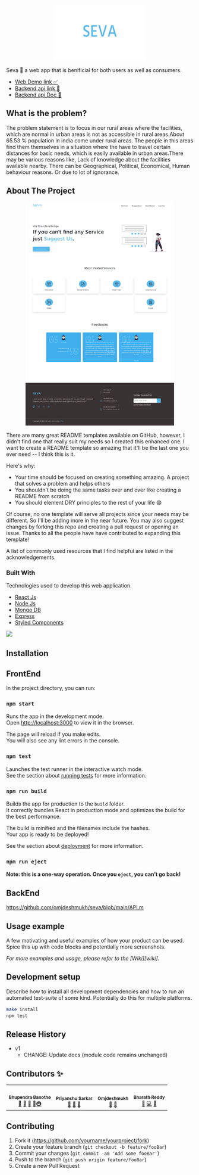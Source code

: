 <p align="center">
<img width="250px" height="150px" src="https://github.com/omjdeshmukh/seva/blob/main/ScreenShots/Group%207.png?raw=true" alt="Logo"/>
</p>

Seva :tada: a web app that is benificial for both users as well as consumers.
* [Web Demo link :white_check_mark:](https://seva-webapp.herokuapp.com/)
* [Backend api link :rocket:](https://seva-backend1.herokuapp.com)
* [Backend api Doc :green_book: ](https://github.com/omjdeshmukh/seva/blob/main/API.md)

## What is the problem?

The problem statement is to focus in our rural areas where the facilities, which are normal in urban areas is not as accessible
in rural areas.About 65.53 % population in india come under rural areas. The people in this areas find them themselves in a situation where the
have to travel certain distances for basic needs, which is easily available in urban areas.There may be various reasons like, Lack of knowledge about the facilities available nearby. There can be Geographical, Political, Economical,
Human behaviour reasons. Or due to lot of ignorance.

<!-- ABOUT THE PROJECT -->
## About The Project
<p align="center">
<img width="400px" height="600px" src="https://github.com/omjdeshmukh/seva/blob/main/ScreenShots/Seva.png?raw=true" alt="Webapp Screenshot"/>
</p>


There are many great README templates available on GitHub, however, I didn't find one that really suit my needs so I created this enhanced one. I want to create a README template so amazing that it'll be the last one you ever need -- I think this is it.

Here's why:
* Your time should be focused on creating something amazing. A project that solves a problem and helps others
* You shouldn't be doing the same tasks over and over like creating a README from scratch
* You should element DRY principles to the rest of your life :smile:

Of course, no one template will serve all projects since your needs may be different. So I'll be adding more in the near future. You may also suggest changes by forking this repo and creating a pull request or opening an issue. Thanks to all the people have have contributed to expanding this template!

A list of commonly used resources that I find helpful are listed in the acknowledgements.

### Built With

Technologies used to develop this web application.
* [React Js](https://reactjs.org)
* [Node Js](https://nodejs.org/)
* [Mongo DB](https://www.mongodb.com/)
* [Express](https://expressjs.com/)
* [Styled Components](https://styled-components.com/)

![](header.png)

## Installation

## FrontEnd

In the project directory, you can run:

### `npm start`

Runs the app in the development mode.<br />
Open [http://localhost:3000](http://localhost:3000) to view it in the browser.

The page will reload if you make edits.<br />
You will also see any lint errors in the console.

### `npm test`

Launches the test runner in the interactive watch mode.<br />
See the section about [running tests](https://facebook.github.io/create-react-app/docs/running-tests) for more information.

### `npm run build`

Builds the app for production to the `build` folder.<br />
It correctly bundles React in production mode and optimizes the build for the best performance.

The build is minified and the filenames include the hashes.<br />
Your app is ready to be deployed!

See the section about [deployment](https://facebook.github.io/create-react-app/docs/deployment) for more information.

### `npm run eject`

**Note: this is a one-way operation. Once you `eject`, you can’t go back!**


## BackEnd

https://github.com/omjdeshmukh/seva/blob/main/API.m


## Usage example

A few motivating and useful examples of how your product can be used. Spice this up with code blocks and potentially more screenshots.

_For more examples and usage, please refer to the [Wiki][wiki]._

## Development setup

Describe how to install all development dependencies and how to run an automated test-suite of some kind. Potentially do this for multiple platforms.

```sh
make install
npm test
```

## Release History

* v1
    * CHANGE: Update docs (module code remains unchanged)


## Contributors ✨
<table>
  <tr>
    <td align="center"><a href="https://github.com/mrDarkk"><img src="https://avatars.githubusercontent.com/u/31968868?v=4" width="100px;" alt=""/><br /><sub><b>Bhupendra Banothe</b></sub></a><br /><a href="#question-kentcdodds" title="Answering Questions">💬</a> <a href="https://github.com/omjdeshmukh/seva/commits?author=mrDarkk" title="Documentation">📖</a> <a href="https://github.com/omjdeshmukh/seva/commits?author=mrDarkk" title="Reviewed Pull Requests">👀</a> <a href="#talk-kentcdodds" title="Talks">📢</a><a href="#infra-jakebolam" title="Infrastructure (Hosting, Build-Tools, etc)">🚇</a></td>
    <td align="center"><a href="https://github.com/SarkarPriyanshu"><img src="https://avatars.githubusercontent.com/u/55652493?v=4?s=100" width="100px;" alt=""/><br /><sub><b>Priyanshu Sarkar</b></sub></a><br /><a href="https://github.com/omjdeshmukh/seva/commits?author=SarkarPriyanshu" title="Documentation">📖</a> <a href="https://github.com/omjdeshmukh/seva/commits?author=SarkarPriyanshu" title="Reviewed Pull Requests">👀</a> <a href="#tool-jfmengels" title="Tools">🔧</a></td>
    <td align="center"><a href="https://github.com/omjdeshmukh"><img src="https://avatars.githubusercontent.com/u/72704286?v=4" width="100px;" alt=""/><br /><sub><b>Omjdeshmukh</b></sub></a><br /><a href="https://github.com/omjdeshmukh/seva/commits?author=omjdeshmukh" title="Documentation">📖</a> <a href="#tool-jakebolam" title="Tools">🔧</a> </td>
    <td align="center"><a href="https://github.com/Bharath693"><img src="https://avatars.githubusercontent.com/u/72741712?v=4" width="100px;" alt=""/><br /><sub><b>Bharath Reddy</b></sub></a><br /><a href="#maintenance-tbenning" title="Maintenance">🚧</a> <a href="https://github.com/omjdeshmukh/seva/commits?author=Bharath693" title="Code">💻</a> <a href="#design-tbenning" title="Design">🎨</a></td>
  
  </tr>
   </table>



## Contributing

1. Fork it (<https://github.com/yourname/yourproject/fork>)
2. Create your feature branch (`git checkout -b feature/fooBar`)
3. Commit your changes (`git commit -am 'Add some fooBar'`)
4. Push to the branch (`git push origin feature/fooBar`)
5. Create a new Pull Request



